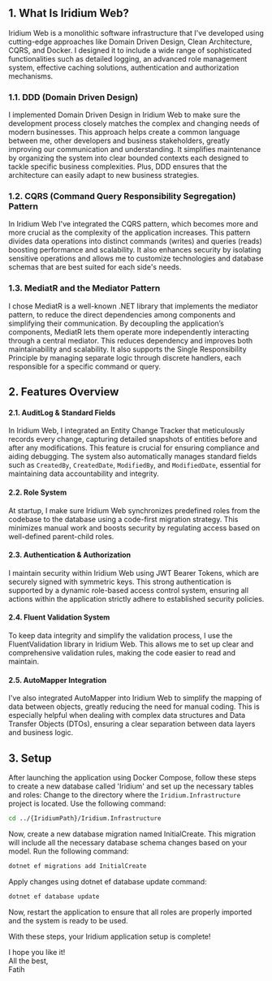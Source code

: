 ## 1. What Is Iridium Web?
Iridium Web is a monolithic software infrastructure that I've developed using cutting-edge approaches like Domain Driven Design, Clean Architecture, CQRS, and Docker. I designed it to include a wide range of sophisticated functionalities such as detailed logging, an advanced role management system, effective caching solutions, authentication and authorization mechanisms.

### 1.1. DDD (Domain Driven Design)
I implemented Domain Driven Design in Iridium Web to make sure the development process closely matches the complex and changing needs of modern businesses. This approach helps create a common language between me, other developers and business stakeholders, greatly improving our communication and understanding. It simplifies maintenance by organizing the system into clear bounded contexts each designed to tackle specific business complexities. Plus, DDD ensures that the architecture can easily adapt to new business strategies.

### 1.2. CQRS (Command Query Responsibility Segregation) Pattern
In Iridium Web I've integrated the CQRS pattern, which becomes more and more crucial as the complexity of the application increases. This pattern divides data operations into distinct commands (writes) and queries (reads) boosting performance and scalability. It also enhances security by isolating sensitive operations and allows me to customize technologies and database schemas that are best suited for each side's needs.

### 1.3. MediatR and the Mediator Pattern
I chose MediatR is a well-known .NET library that implements the mediator pattern, to reduce the direct dependencies among components and simplifying their communication. By decoupling the application’s components, MediatR lets them operate more independently interacting through a central mediator. This reduces dependency and improves both maintainability and scalability. It also supports the Single Responsibility Principle by managing separate logic through discrete handlers, each responsible for a specific command or query.

## 2. Features Overview

#### 2.1. AuditLog & Standard Fields
In Iridium Web, I integrated an Entity Change Tracker that meticulously records every change, capturing detailed snapshots of entities before and after any modifications. This feature is crucial for ensuring compliance and aiding debugging. The system also automatically manages standard fields such as `CreatedBy`, `CreatedDate`, `ModifiedBy`, and `ModifiedDate`, essential for maintaining data accountability and integrity.

#### 2.2. Role System
At startup, I make sure Iridium Web synchronizes predefined roles from the codebase to the database using a code-first migration strategy. This minimizes manual work and boosts security by regulating access based on well-defined parent-child roles.

#### 2.3. Authentication & Authorization
I maintain security within Iridium Web using JWT Bearer Tokens, which are securely signed with symmetric keys. This strong authentication is supported by a dynamic role-based access control system, ensuring all actions within the application strictly adhere to established security policies.

#### 2.4. Fluent Validation System
To keep data integrity and simplify the validation process, I use the FluentValidation library in Iridium Web. This allows me to set up clear and comprehensive validation rules, making the code easier to read and maintain.

#### 2.5. AutoMapper Integration
I've also integrated AutoMapper into Iridium Web to simplify the mapping of data between objects, greatly reducing the need for manual coding. This is especially helpful when dealing with complex data structures and Data Transfer Objects (DTOs), ensuring a clear separation between data layers and business logic.

## 3. Setup
After launching the application using Docker Compose, follow these steps to create a new database called 'Iridium' and set up the necessary tables and roles:
Change to the directory where the `Iridium.Infrastructure` project is located. Use the following command:

```bash
cd ../{IridiumPath}/Iridium.Infrastructure
```
Now, create a new database migration named InitialCreate. This migration will include all the necessary database schema changes based on your model. Run the following command:
```bash
dotnet ef migrations add InitialCreate
```
Apply changes using dotnet ef database update command:
```bash
dotnet ef database update
```

Now, restart the application to ensure that all roles are properly imported and the system is ready to be used.

With these steps, your Iridium application setup is complete!

I hope you like it! <br>
All the best, <br>
Fatih
